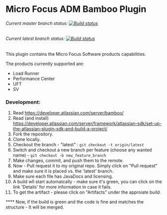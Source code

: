 # Micro Focus ADM Bamboo Plugin

###### Current master branch status: [![Build status](https://ci.appveyor.com/api/projects/status/ggg1nepwx438dpo4?svg=true)](https://ci.appveyor.com/project/HPEbot/adm-bamboo-ci-plugin)

###### Current latest branch status: [![Build status](https://ci.appveyor.com/api/projects/status/ggg1nepwx438dpo4/branch/latest?svg=true)](https://ci.appveyor.com/project/HPEbot/adm-bamboo-ci-plugin/branch/latest)

This plugin contains the Micro Focus Software products capabilities.

The products currently supported are:
- Load Runner
- Performance Center
- UFT
- SV

### Development:
1. Read https://developer.atlassian.com/server/bamboo/
1. Read (and install) https://developer.atlassian.com/server/framework/atlassian-sdk/set-up-the-atlassian-plugin-sdk-and-build-a-project/
1. Fork the repository.
2. Clone locally.
3. Checkout the branch - "latest" : `git checkout -t origin/latest`
4. Switch and checkout a new branch per feature (choose any wanted name) - `git checkout -b new_feature_branch`
5. Make changes, commit, and push them to the remote.
6. Now - Pull request it to my original repo. Simply click on "Pull request" and make sure it is placed vs. the 'latest' branch.
7. Make sure each file has JavaDocs and licensing.
8. A build wll start automatcally - make sure it's green, you can click on the link 'Details' for more information in case it fails.
9. To get the artifact - please click on "Artifacts" under the approiate build.

**** Now, if the build is green and the code is fine and matches the structure - It will be merged.


